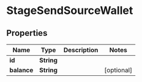 

# StageSendSourceWallet


## Properties

| Name | Type | Description | Notes |
|------------ | ------------- | ------------- | -------------|
|**id** | **String** |  |  |
|**balance** | **String** |  |  [optional] |



